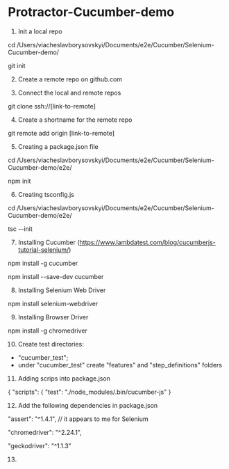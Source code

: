 # Protractor-Cucumber-demo


1. Init a local repo

cd /Users/viacheslavborysovskyi/Documents/e2e/Cucumber/Selenium-Cucumber-demo/
 
git init 

2. Create a remote repo on github.com

3. Connect the local and remote repos

git clone ssh://[link-to-remote]

4. Create a shortname for the remote repo

git remote add origin [link-to-remote]

5. Creating a package.json file

cd /Users/viacheslavborysovskyi/Documents/e2e/Cucumber/Selenium-Cucumber-demo/e2e/

npm init

6. Creating tsconfig.js

cd /Users/viacheslavborysovskyi/Documents/e2e/Cucumber/Selenium-Cucumber-demo/e2e/

tsc --init

7. Installing Cucumber (https://www.lambdatest.com/blog/cucumberjs-tutorial-selenium/)
 
npm install -g cucumber

npm install  --save-dev cucumber

8. Installing Selenium Web Driver

npm install selenium-webdriver

9. Installing Browser Driver

npm install -g chromedriver

10. Create test directories:
- "cucumber_test";
- under "cucumber_test" create "features" and "step_definitions" folders

11. Adding scrips into package.json

{
  "scripts": {
    "test": "./node_modules/.bin/cucumber-js"
  }
  
  12. Add the following dependencies in package.json

"assert": "^1.4.1", // it appears to me for Selenium

"chromedriver": "^2.24.1",

"geckodriver": "^1.1.3"

13. 
